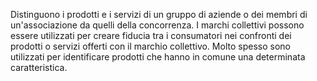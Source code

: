 Distinguono i prodotti e i servizi di un gruppo di aziende o dei membri di un'associazione  da quelli della concorrenza. I marchi collettivi possono essere utilizzati per creare fiducia tra i consumatori nei confronti dei prodotti o servizi offerti con il marchio collettivo. Molto spesso sono utilizzati per identificare prodotti che hanno in comune una determinata caratteristica.